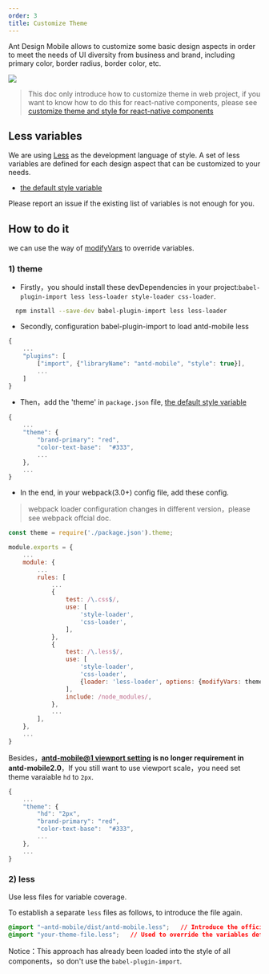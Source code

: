```yaml
---
order: 3
title: Customize Theme
---
```


Ant Design Mobile allows to customize some basic design aspects in order to meet the needs of UI diversity from business and brand, including primary color, border radius, border color, etc.

![](https://gw.alipayobjects.com/zos/rmsportal/bvJhBmAfTWsUixLpGLbL.png)

> This doc only introduce how to customize theme in web project, if you want to know how to do this for react-native components, please see [customize theme and style for react-native components](https://github.com/ant-design/antd-mobile-samples/tree/master/rn-custom-ui#antd-mobile-with-rn-custom-ui)

## Less variables

We are using [Less](http://lesscss.org/) as the development language of style. A set of less variables are defined for each design aspect that can be customized to your needs.

- [the default style variable](https://github.com/ant-design/ant-design-mobile/blob/master/components/style/themes/default.less)

Please report an issue if the existing list of variables is not enough for you.

## How to do it

we can use the way of [modifyVars](http://lesscss.org/usage/#using-less-in-the-browser-modify-variables) to override variables.


### 1) theme


- Firstly，you should install these devDependencies in your project:`babel-plugin-import less less-loader style-loader css-loader`.

```bash
  npm install --save-dev babel-plugin-import less less-loader
```
- Secondly, configuration babel-plugin-import to load antd-mobile less

```js
{
    ...
    "plugins": [
        ["import", {"libraryName": "antd-mobile", "style": true}],
        ...
    ]
}
```

- Then，add the 'theme' in `package.json` file, [the default style variable](https://github.com/ant-design/ant-design-mobile/blob/master/components/style/themes/default.less)

```js
{
    ...
    "theme": {
        "brand-primary": "red",
        "color-text-base":  "#333",
        ...
    },
    ...
}
```

- In the end, in your webpack(3.0+) config file, add these config.

>  webpack loader configuration changes in different version，please see webpack offcial doc.

```js
const theme = require('./package.json').theme;

module.exports = {
    ...
    module: {
        ...
        rules: [
            ...
            {
                test: /\.css$/,
                use: [
                    'style-loader',
                    'css-loader',
                ],
            },
            {
                test: /\.less$/,
                use: [
                    'style-loader',
                    'css-loader',
                    {loader: 'less-loader', options: {modifyVars: theme}},
                ],
                include: /node_modules/,
            },
            ...
        ],
    },
    ...
}
```

Besides，**[antd-mobile@1 viewport setting](https://github.com/ant-design/ant-design-mobile/wiki/HD) is no longer requirement in antd-mobile2.0**，If you still want to use viewport scale，you need set theme varaiable `hd` to `2px`.

```js
{
    ...
    "theme": {
        "hd": "2px",
        "brand-primary": "red",
        "color-text-base":  "#333",
        ...
    },
    ...
}
```

### 2) less

Use less files for variable coverage.

To establish a separate ` less ` files as follows, to introduce the file again.

```css
@import "~antd-mobile/dist/antd-mobile.less";   // Introduce the official less style entry file
@import "your-theme-file.less";   // Used to override the variables defined above
```

Notice：This approach has already been loaded into the style of all components，so don't use the `babel-plugin-import`.
